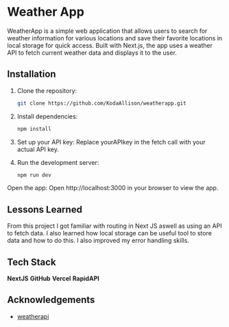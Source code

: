 
# Weather App

WeatherApp is a simple web application that allows users to search for weather information for various locations and save their favorite locations in local storage for quick access. Built with Next.js, the app uses a weather API to fetch current weather data and displays it to the user.

## Installation

1. Clone the repository:
   ```bash
   git clone https://github.com/KodaAllison/weatherapp.git

2. Install dependencies:
    ```bash
    npm install

3. Set up your API key: 
Replace yourAPIkey in the fetch call with your actual API key.

4. Run the development server:
    ```bash 
    npm run dev

Open the app: Open http://localhost:3000 in your browser to view the app.
## Lessons Learned

From this project I got familiar with routing in Next JS aswell as using an API to fetch data. I also learned how local storage can be useful tool to store data and how to do this. I also improved my error handling skills. 


## Tech Stack

**NextJS**
**GitHub**
**Vercel**
**RapidAPI**

## Acknowledgements

 - [weatherapi](https://rapidapi.com/weatherapi/api/weatherapi-com/)


